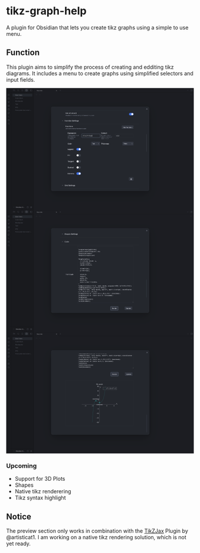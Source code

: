 # tikz-graph-help

A plugin for Obsidian that lets you create tikz graphs using a simple to use menu. 

## Function 

This plugin aims to simplify the process of creating and edditing tikz diagrams. 
It includes a menu to create graphs using simplified selectors and input fields. 

<img width=1000 align="center" src="./img/Screenshot1.png">
<img width=1000 align="center" src="./img/Screenshot2.png">
<img width=1000 align="center" src="./img/Screenshot3.png">


### Upcoming 

- Support for 3D Plots
- Shapes
- Native tikz renderering
- Tikz syntax highlight 

## Notice 

The preview section only works in combination with the [TikZJax](https://github.com/kisonecat/tikzjax) Plugin by @artisticat1. I am working on a native tikz rendering solution, which is not yet ready. 

